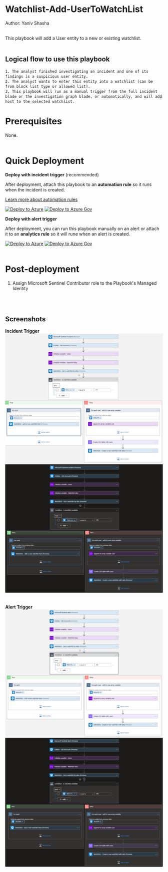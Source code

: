 #  Watchlist-Add-UserToWatchList

Author: Yaniv Shasha
<br><br>

This playbook will add a User entity to a new or existing watchlist.
<br><br> 

## Logical flow to use this playbook

	1. The analyst finished investigating an incident and one of its findings is a suspicious user entity.
	2. The analyst wants to enter this entity into a watchlist (can be from block list type or allowed list).
	3. This playbook will run as a manual trigger from the full incident blade or the investigation graph blade, or automatically, and will add host to the selected watchlist.

# Prerequisites

None.<br><br>

# Quick Deployment
**Deploy with incident trigger** (recommended)

After deployment, attach this playbook to an **automation rule** so it runs when the incident is created.

[Learn more about automation rules](https://docs.microsoft.com/azure/sentinel/automate-incident-handling-with-automation-rules#creating-and-managing-automation-rules)

[![Deploy to Azure](https://aka.ms/deploytoazurebutton)](https://portal.azure.com/#create/Microsoft.Template/uri/https%3A%2F%2Fraw.githubusercontent.com%2FAzure%2FAzure-Sentinel%2Fmaster%2FPlaybooks%2FWatchlist-Add-UserToWatchList%2Fincident-trigger%2Fazuredeploy.json)
[![Deploy to Azure Gov](https://aka.ms/deploytoazuregovbutton)](https://portal.azure.us/#create/Microsoft.Template/uri/https%3A%2F%2Fraw.githubusercontent.com%2FAzure%2FAzure-Sentinel%2Fmaster%2FPlaybooks%2FWatchlist-Add-UserToWatchList%2Fincident-trigger%2Fazuredeploy.json)

**Deploy with alert trigger**

After deployment, you can run this playbook manually on an alert or attach it to an **analytics rule** so it will rune when an alert is created.

[![Deploy to Azure](https://aka.ms/deploytoazurebutton)](https://portal.azure.com/#create/Microsoft.Template/uri/https%3A%2F%2Fraw.githubusercontent.com%2FAzure%2FAzure-Sentinel%2Fmaster%2FPlaybooks%2FWatchlist-Add-UserToWatchList%2Falert-trigger%2Fazuredeploy.json)
[![Deploy to Azure Gov](https://aka.ms/deploytoazuregovbutton)](https://portal.azure.us/#create/Microsoft.Template/uri/https%3A%2F%2Fraw.githubusercontent.com%2FAzure%2FAzure-Sentinel%2Fmaster%2FPlaybooks%2FWatchlist-Add-UserToWatchList%2Falert-trigger%2Fazuredeploy.json)
<br><br>

# Post-deployment
1. Assign Microsoft Sentinel Contributor role to the Playbook's Managed Identity

<br><br>

## Screenshots
**Incident Trigger**<br>
![Incident Trigger](./incident-trigger/images/incidentTrigger-light.png)<br>
![Incident Trigger](./incident-trigger/images/incidentTrigger-dark.png)<br><br><br>
**Alert Trigger**<br>
![Alert Trigger](./alert-trigger/images/alertTrigger-light.png)<br>
![Alert Trigger](./alert-trigger/images/alertTrigger-dark.png)<br>
